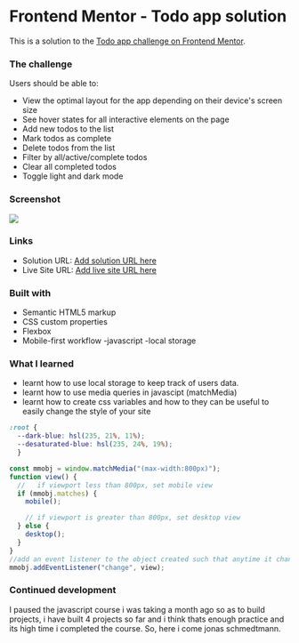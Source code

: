 # Frontend Mentor - Todo app solution

This is a solution to the [Todo app challenge on Frontend Mentor](https://www.frontendmentor.io/challenges/todo-app-Su1_KokOW). 

### The challenge

Users should be able to:

- View the optimal layout for the app depending on their device's screen size
- See hover states for all interactive elements on the page
- Add new todos to the list
- Mark todos as complete
- Delete todos from the list
- Filter by all/active/complete todos
- Clear all completed todos
- Toggle light and dark mode

### Screenshot

![](./screenshot.jpg)
 
### Links

- Solution URL: [Add solution URL here](https://your-solution-url.com)
- Live Site URL: [Add live site URL here](https://your-live-site-url.com)


### Built with

- Semantic HTML5 markup
- CSS custom properties
- Flexbox
- Mobile-first workflow
-javascript 
-local storage


### What I learned
- learnt how to use local storage to keep track of users data.
-  learnt how to use media queries in javascipt (matchMedia)
-  learnt how to create css variables and how to they can be useful to easily change the style of your site


```css
:root {
  --dark-blue: hsl(235, 21%, 11%);
  --desaturated-blue: hsl(235, 24%, 19%);
  }
```
```js
const mmobj = window.matchMedia("(max-width:800px)");
function view() {
  //   if viewport less than 800px, set mobile view
  if (mmobj.matches) {
    mobile();

    // if viewport is greater than 800px, set desktop view
  } else {
    desktop();
  }
}
//add an event listener to the object created such that anytime it changes(the viewport switches at the 800px breakpoint) the funtion view is called so that the view is changed
mmobj.addEventListener("change", view);
```


### Continued development
I paused the javascript course i was taking a month ago so as to build projects, i have built 4 projects so far and i think thats enough practice and its high time i completed the course. So, here i come jonas schmedtmann.

